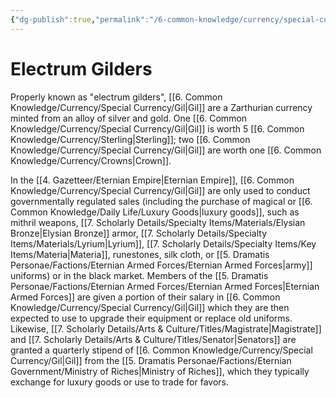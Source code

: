 ```yaml
---
{"dg-publish":true,"permalink":"/6-common-knowledge/currency/special-currency/gil/","noteIcon":""}
---
```


# Electrum Gilders

Properly known as "electrum gilders", [[6. Common Knowledge/Currency/Special Currency/Gil\|Gil]] are a Zarthurian currency minted from an alloy of silver and gold. One [[6. Common Knowledge/Currency/Special Currency/Gil\|Gil]] is worth 5 [[6. Common Knowledge/Currency/Sterling\|Sterling]]; two [[6. Common Knowledge/Currency/Special Currency/Gil\|Gil]] are worth one [[6. Common Knowledge/Currency/Crowns\|Crown]].  

In the [[4. Gazetteer/Eternian Empire\|Eternian Empire]], [[6. Common Knowledge/Currency/Special Currency/Gil\|Gil]] are only used to conduct governmentally regulated sales (including the purchase of magical or [[6. Common Knowledge/Daily Life/Luxury Goods\|luxury goods]], such as mithril weapons, [[7. Scholarly Details/Specialty Items/Materials/Elysian Bronze\|Elysian Bronze]] armor, [[7. Scholarly Details/Specialty Items/Materials/Lyrium\|Lyrium]], [[7. Scholarly Details/Specialty Items/Key Items/Materia\|Materia]], runestones, silk cloth, or [[5. Dramatis Personae/Factions/Eternian Armed Forces/Eternian Armed Forces\|army]] uniforms) or in the black market. Members of the [[5. Dramatis Personae/Factions/Eternian Armed Forces/Eternian Armed Forces\|Eternian Armed Forces]] are given a portion of their salary in [[6. Common Knowledge/Currency/Special Currency/Gil\|Gil]] which they are then expected to use to upgrade their equipment or replace old uniforms. Likewise, [[7. Scholarly Details/Arts & Culture/Titles/Magistrate\|Magistrate]] and [[7. Scholarly Details/Arts & Culture/Titles/Senator\|Senators]] are granted a quarterly stipend of [[6. Common Knowledge/Currency/Special Currency/Gil\|Gil]] from the [[5. Dramatis Personae/Factions/Eternian Government/Ministry of Riches\|Ministry of Riches]], which they typically exchange for luxury goods or use to trade for favors. 

